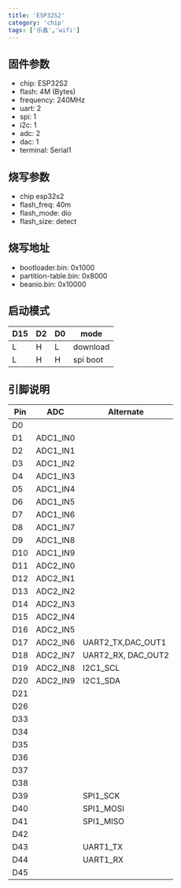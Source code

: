 ```yaml
---
title: 'ESP32S2'
category: 'chip'
tags: ['乐鑫','wifi']
---
```


## 固件参数

- chip: ESP32S2
- flash: 4M (Bytes)
- frequency: 240MHz
- uart: 2
- spi: 1
- i2c: 1
- adc: 2
- dac: 1
- terminal: Serial1

## 烧写参数

- chip esp32s2
- flash_freq: 40m
- flash_mode: dio
- flash_size: detect

## 烧写地址

- bootloader.bin: 0x1000
- partition-table.bin: 0x8000
- beanio.bin: 0x10000

## 启动模式

| D15 | D2  | D0  | mode     |
| --- | --- | --- | -------- |
| L   | H   | L   | download |
| L   | H   | H   | spi boot |

## 引脚说明

| Pin | ADC      | Alternate          |
| --- | -------- | ------------------ |
| D0  |          |                    |
| D1  | ADC1_IN0 |                    |
| D2  | ADC1_IN1 |                    |
| D3  | ADC1_IN2 |                    |
| D4  | ADC1_IN3 |                    |
| D5  | ADC1_IN4 |                    |
| D6  | ADC1_IN5 |                    |
| D7  | ADC1_IN6 |                    |
| D8  | ADC1_IN7 |                    |
| D9  | ADC1_IN8 |                    |
| D10 | ADC1_IN9 |                    |
| D11 | ADC2_IN0 |                    |
| D12 | ADC2_IN1 |                    |
| D13 | ADC2_IN2 |                    |
| D14 | ADC2_IN3 |                    |
| D15 | ADC2_IN4 |                    |
| D16 | ADC2_IN5 |                    |
| D17 | ADC2_IN6 | UART2_TX,DAC_OUT1  |
| D18 | ADC2_IN7 | UART2_RX, DAC_OUT2 |
| D19 | ADC2_IN8 | I2C1_SCL           |
| D20 | ADC2_IN9 | I2C1_SDA           |
| D21 |          |                    |
| D26 |          |                    |
| D33 |          |                    |
| D34 |          |                    |
| D35 |          |                    |
| D36 |          |                    |
| D37 |          |                    |
| D38 |          |                    |
| D39 |          | SPI1_SCK           |
| D40 |          | SPI1_MOSI          |
| D41 |          | SPI1_MISO          |
| D42 |          |                    |
| D43 |          | UART1_TX           |
| D44 |          | UART1_RX           |
| D45 |          |                    |
